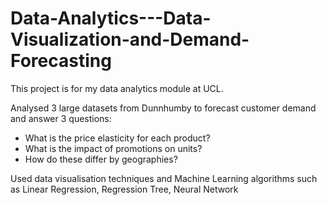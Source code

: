 # Data-Analytics---Data-Visualization-and-Demand-Forecasting

This project is for my data analytics module at UCL. 

Analysed 3 large datasets from Dunnhumby to forecast customer demand and answer 3 questions: 
- What is the price elasticity for each product? 
- What is the impact of promotions on units? 
- How do these differ by geographies? 

Used data visualisation techniques and Machine Learning algorithms such as Linear Regression, Regression Tree, Neural Network
